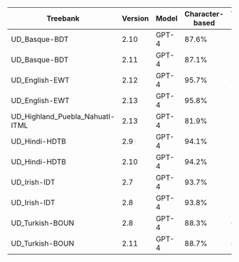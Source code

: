 | Treebank | Version | Model | Character-based | Token-based | Dependency-included | Sentence count |
| --- | --- | --- | --- | --- | --- | --- |
| UD_Basque-BDT | 2.10 | GPT-4 | 87.6% | 52.3% | Yes | 500 |
| UD_Basque-BDT | 2.11 | GPT-4 | 87.1% | 52.0% | Yes | 500 |
| UD_English-EWT | 2.12 | GPT-4 | 95.7% | 82.1% | Yes | 500 |
| UD_English-EWT | 2.13 | GPT-4 | 95.8% | 82.6% | Yes | 500 |
| UD_Highland_Puebla_Nahuatl-ITML | 2.13 | GPT-4 | 81.9% | 51.5% | Yes | 500 |
| UD_Hindi-HDTB | 2.9 | GPT-4 | 94.1% | 71.7% | Yes | 500 |
| UD_Hindi-HDTB | 2.10 | GPT-4 | 94.2% | 72.6% | Yes | 500 |
| UD_Irish-IDT | 2.7 | GPT-4 | 93.7% | 74.0% | Yes | 500 |
| UD_Irish-IDT | 2.8 | GPT-4 | 93.8% | 73.1% | Yes | 500 |
| UD_Turkish-BOUN | 2.8 | GPT-4 | 88.3% | 60.3% | Yes | 500 |
| UD_Turkish-BOUN | 2.11 | GPT-4 | 88.7% | 63.2% | Yes | 500 |
